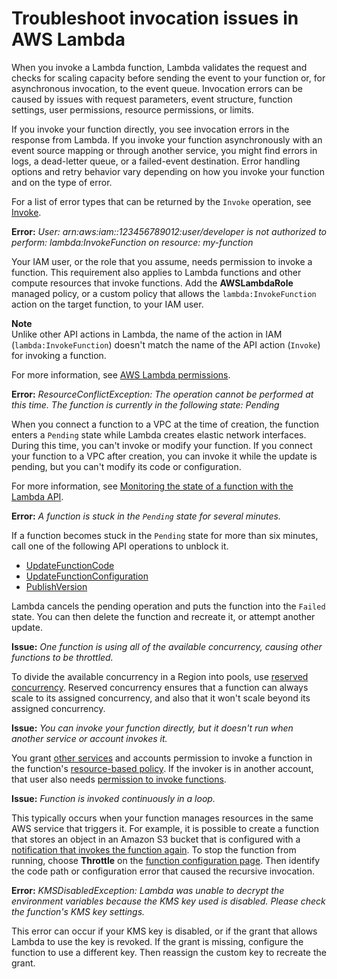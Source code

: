 # Troubleshoot invocation issues in AWS Lambda<a name="troubleshooting-invocation"></a>

When you invoke a Lambda function, Lambda validates the request and checks for scaling capacity before sending the event to your function or, for asynchronous invocation, to the event queue\. Invocation errors can be caused by issues with request parameters, event structure, function settings, user permissions, resource permissions, or limits\.

If you invoke your function directly, you see invocation errors in the response from Lambda\. If you invoke your function asynchronously with an event source mapping or through another service, you might find errors in logs, a dead\-letter queue, or a failed\-event destination\. Error handling options and retry behavior vary depending on how you invoke your function and on the type of error\.

For a list of error types that can be returned by the `Invoke` operation, see [Invoke](API_Invoke.md)\.

**Error:** *User: arn:aws:iam::123456789012:user/developer is not authorized to perform: lambda:InvokeFunction on resource: my\-function*

Your IAM user, or the role that you assume, needs permission to invoke a function\. This requirement also applies to Lambda functions and other compute resources that invoke functions\. Add the **AWSLambdaRole** managed policy, or a custom policy that allows the `lambda:InvokeFunction` action on the target function, to your IAM user\.

**Note**  
Unlike other API actions in Lambda, the name of the action in IAM \(`lambda:InvokeFunction`\) doesn't match the name of the API action \(`Invoke`\) for invoking a function\.

For more information, see [AWS Lambda permissions](lambda-permissions.md)\.

**Error:** *ResourceConflictException: The operation cannot be performed at this time\. The function is currently in the following state: Pending*

When you connect a function to a VPC at the time of creation, the function enters a `Pending` state while Lambda creates elastic network interfaces\. During this time, you can't invoke or modify your function\. If you connect your function to a VPC after creation, you can invoke it while the update is pending, but you can't modify its code or configuration\.

For more information, see [Monitoring the state of a function with the Lambda API](functions-states.md)\.

**Error:** *A function is stuck in the `Pending` state for several minutes\.*

If a function becomes stuck in the `Pending` state for more than six minutes, call one of the following API operations to unblock it\.
+ [UpdateFunctionCode](API_UpdateFunctionCode.md)
+ [UpdateFunctionConfiguration](API_UpdateFunctionConfiguration.md)
+ [PublishVersion](API_PublishVersion.md)

Lambda cancels the pending operation and puts the function into the `Failed` state\. You can then delete the function and recreate it, or attempt another update\.

**Issue:** *One function is using all of the available concurrency, causing other functions to be throttled\.*

To divide the available concurrency in a Region into pools, use [reserved concurrency](configuration-concurrency.md)\. Reserved concurrency ensures that a function can always scale to its assigned concurrency, and also that it won't scale beyond its assigned concurrency\.

**Issue:** *You can invoke your function directly, but it doesn't run when another service or account invokes it\.*

You grant [other services](lambda-services.md) and accounts permission to invoke a function in the function's [resource\-based policy](access-control-resource-based.md)\. If the invoker is in another account, that user also needs [permission to invoke functions](access-control-identity-based.md)\.

**Issue:** *Function is invoked continuously in a loop\.*

This typically occurs when your function manages resources in the same AWS service that triggers it\. For example, it is possible to create a function that stores an object in an Amazon S3 bucket that is configured with a [notification that invokes the function again](with-s3.md)\. To stop the function from running, choose **Throttle** on the [function configuration page](configuration-console.md)\. Then identify the code path or configuration error that caused the recursive invocation\.

**Error:** *KMSDisabledException: Lambda was unable to decrypt the environment variables because the KMS key used is disabled\. Please check the function's KMS key settings\.*

This error can occur if your KMS key is disabled, or if the grant that allows Lambda to use the key is revoked\. If the grant is missing, configure the function to use a different key\. Then reassign the custom key to recreate the grant\.